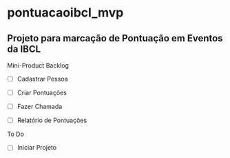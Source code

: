 # pontuacaoibcl_mvp

## Projeto para marcação de Pontuação em Eventos da IBCL 


Mini-Product Backlog
- [ ] Cadastrar Pessoa
- [ ] Criar Pontuações
- [ ] Fazer Chamada
- [ ] Relatório de Pontuações


To Do
- [ ] Iniciar Projeto
